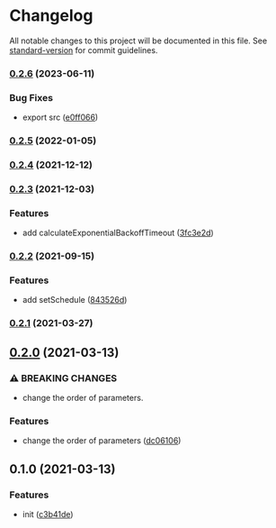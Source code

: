 # Changelog

All notable changes to this project will be documented in this file. See [standard-version](https://github.com/conventional-changelog/standard-version) for commit guidelines.

### [0.2.6](https://github.com/BlackGlory/extra-timers/compare/v0.2.5...v0.2.6) (2023-06-11)


### Bug Fixes

* export src ([e0ff066](https://github.com/BlackGlory/extra-timers/commit/e0ff066aa129f529017f8e7e78b8017b2c35879c))

### [0.2.5](https://github.com/BlackGlory/extra-timers/compare/v0.2.4...v0.2.5) (2022-01-05)

### [0.2.4](https://github.com/BlackGlory/extra-timers/compare/v0.2.3...v0.2.4) (2021-12-12)

### [0.2.3](https://github.com/BlackGlory/extra-timers/compare/v0.2.2...v0.2.3) (2021-12-03)


### Features

* add calculateExponentialBackoffTimeout ([3fc3e2d](https://github.com/BlackGlory/extra-timers/commit/3fc3e2dfb9ba3fc0cacfb2bdc64c0c6c344a91ff))

### [0.2.2](https://github.com/BlackGlory/extra-timers/compare/v0.2.1...v0.2.2) (2021-09-15)


### Features

* add setSchedule ([843526d](https://github.com/BlackGlory/extra-timers/commit/843526db43554a9ecc9f5e507d4fb1e96cbfa7ac))

### [0.2.1](https://github.com/BlackGlory/extra-timers/compare/v0.2.0...v0.2.1) (2021-03-27)

## [0.2.0](https://github.com/BlackGlory/extra-timers/compare/v0.1.0...v0.2.0) (2021-03-13)


### ⚠ BREAKING CHANGES

* change the order of parameters.

### Features

* change the order of parameters ([dc06106](https://github.com/BlackGlory/extra-timers/commit/dc061066a936c626218aadfed2fc822a02769bd9))

## 0.1.0 (2021-03-13)


### Features

* init ([c3b41de](https://github.com/BlackGlory/extra-timers/commit/c3b41de688aea2016beba8024dc8d704e5f2e924))

